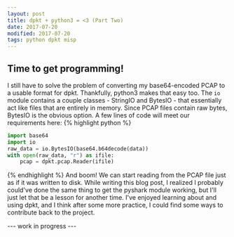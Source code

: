 ```yaml
---
layout: post
title: dpkt + python3 = <3 (Part Two)
date: 2017-07-20
modified: 2017-07-20
tags: python dpkt misp
---
```

## Time to get programming!
I still have to solve the problem of converting my base64-encoded PCAP to a usable format for dpkt. Thankfully, python3 makes that easy too.
The `io` module contains a couple classes - StringIO and BytesIO - that essentially act like files that are entirely in memory. Since PCAP files contain raw bytes, BytesIO is the obvious option.
A few lines of code will meet our requirements here:
{% highlight python %}
```python
import base64
import io
raw_data = io.BytesIO(base64.b64decode(data))
with open(raw_data, "r") as ifile:
    pcap = dpkt.pcap.Reader(ifile)
```
{% endhighlight %}
And boom! We can start reading from the PCAP file just as if it was written to disk. While writing this blog post, I realized I probably could've done the same thing to get the pyshark module working, but I'll just let that be a lesson for another time.
I've enjoyed learning about and using dpkt, and I think after some more practice, I could find some ways to contribute back to the project.

--- work in progress ---